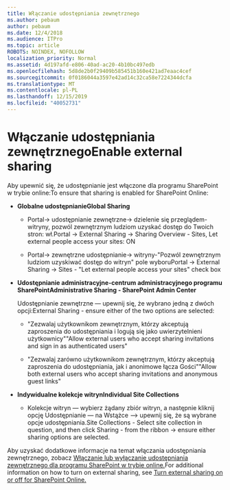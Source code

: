```yaml
---
title: Włączanie udostępniania zewnętrznego
ms.author: pebaum
author: pebaum
ms.date: 12/4/2018
ms.audience: ITPro
ms.topic: article
ROBOTS: NOINDEX, NOFOLLOW
localization_priority: Normal
ms.assetid: 4d197afd-e806-40ad-ac20-4b10bc497edb
ms.openlocfilehash: 5d8de2b0f29409b585451b160e421ad7eaac4cef
ms.sourcegitcommit: 0f0186044a3597e42ad14c32ca58e7224344dcfa
ms.translationtype: MT
ms.contentlocale: pl-PL
ms.lasthandoff: 12/15/2019
ms.locfileid: "40052731"
---
```

# <a name="enable-external-sharing"></a><span data-ttu-id="25a38-102">Włączanie udostępniania zewnętrznego</span><span class="sxs-lookup"><span data-stu-id="25a38-102">Enable external sharing</span></span>

 <span data-ttu-id="25a38-103">Aby upewnić się, że udostępnianie jest włączone dla programu SharePoint w trybie online:</span><span class="sxs-lookup"><span data-stu-id="25a38-103">To ensure that sharing is enabled for SharePoint Online:</span></span>
  
- <span data-ttu-id="25a38-104">**Globalne udostępnianie**</span><span class="sxs-lookup"><span data-stu-id="25a38-104">**Global Sharing**</span></span>
    
  - <span data-ttu-id="25a38-105">Portal-\> udostępnianie zewnętrzne-\> dzielenie się przeglądem-witryny, pozwól zewnętrznym ludziom uzyskać dostęp do Twoich stron: wł.</span><span class="sxs-lookup"><span data-stu-id="25a38-105">Portal -\> External Sharing -\> Sharing Overview - Sites, Let external people access your sites: ON</span></span>
    
  - <span data-ttu-id="25a38-106">Portal-\> zewnętrzne udostępnianie-\> witryny-"Pozwól zewnętrznym ludziom uzyskiwać dostęp do witryn" pole wyboru</span><span class="sxs-lookup"><span data-stu-id="25a38-106">Portal -\> External Sharing -\> Sites - "Let external people access your sites" check box</span></span>
    
- <span data-ttu-id="25a38-107">**Udostępnianie administracyjne-centrum administracyjnego programu SharePoint**</span><span class="sxs-lookup"><span data-stu-id="25a38-107">**Administrative Sharing - SharePoint Admin Center**</span></span>
    
    <span data-ttu-id="25a38-108">Udostępnianie zewnętrzne — upewnij się, że wybrano jedną z dwóch opcji:</span><span class="sxs-lookup"><span data-stu-id="25a38-108">External Sharing - ensure either of the two options are selected:</span></span>
    
  - <span data-ttu-id="25a38-109">"Zezwalaj użytkownikom zewnętrznym, którzy akceptują zaproszenia do udostępniania i logują się jako uwierzytelnieni użytkownicy"</span><span class="sxs-lookup"><span data-stu-id="25a38-109">"Allow external users who accept sharing invitations and sign in as authenticated users"</span></span>
    
  - <span data-ttu-id="25a38-110">"Zezwalaj zarówno użytkownikom zewnętrznym, którzy akceptują zaproszenia do udostępniania, jak i anonimowe łącza Gości"</span><span class="sxs-lookup"><span data-stu-id="25a38-110">"Allow both external users who accept sharing invitations and anonymous guest links"</span></span>
    
- <span data-ttu-id="25a38-111">**Indywidualne kolekcje witryn**</span><span class="sxs-lookup"><span data-stu-id="25a38-111">**Individual Site Collections**</span></span>
    
  - <span data-ttu-id="25a38-112">Kolekcje witryn — wybierz żądany zbiór witryn, a następnie kliknij opcję Udostępnianie — na Wstążce —\> upewnij się, że są wybrane opcje udostępniania.</span><span class="sxs-lookup"><span data-stu-id="25a38-112">Site Collections - Select site collection in question, and then click Sharing - from the ribbon -\> ensure either sharing options are selected.</span></span>
    
<span data-ttu-id="25a38-113">Aby uzyskać dodatkowe informacje na temat włączania udostępniania zewnętrznego, zobacz [Włączanie lub wyłączanie udostępniania zewnętrznego dla programu SharePoint w trybie online.](https://go.microsoft.com/fwlink/?linkid=2047681&amp;clcid=0x409)</span><span class="sxs-lookup"><span data-stu-id="25a38-113">For additional information on how to turn on external sharing, see [Turn external sharing on or off for SharePoint Online.](https://go.microsoft.com/fwlink/?linkid=2047681&amp;clcid=0x409)</span></span>
  

